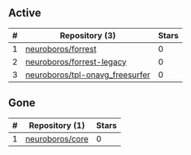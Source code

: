 ## Active
| # | Repository (3) | Stars |
| --- | --- | --- |
| 1 | [neuroboros/forrest](https://gin.g-node.org/neuroboros/forrest) | 0 |
| 2 | [neuroboros/forrest-legacy](https://gin.g-node.org/neuroboros/forrest-legacy) | 0 |
| 3 | [neuroboros/tpl-onavg_freesurfer](https://gin.g-node.org/neuroboros/tpl-onavg_freesurfer) | 0 |

## Gone
| # | Repository (1) | Stars |
| --- | --- | --- |
| 1 | [neuroboros/core](https://gin.g-node.org/neuroboros/core) | 0 |
